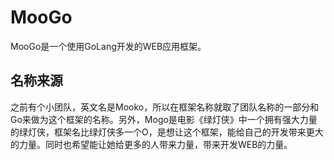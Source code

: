 MooGo
==========

MooGo是一个使用GoLang开发的WEB应用框架。

名称来源
----------

之前有个小团队，英文名是Mooko，所以在框架名称就取了团队名称的一部分和Go来做为这个框架的名称。另外，Mogo是电影《绿灯侠》中一个拥有强大力量的绿灯侠，框架名比绿灯侠多一个O，是想让这个框架，能给自己的开发带来更大的力量。同时也希望能让她给更多的人带来力量，带来开发WEB的力量。